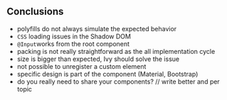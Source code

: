 ## Conclusions

- polyfills do not always simulate the expected behavior
- `CSS` loading issues in the Shadow DOM
- `@Input`works from the root component
- packing is not really straightforward as the all implementation cycle
- size is bigger than expected, Ivy should solve the issue
- not possible to unregister a custom element
- specific design is part of the component (Material, Bootstrap)
- do you really need to share your components?
// write better and per topic